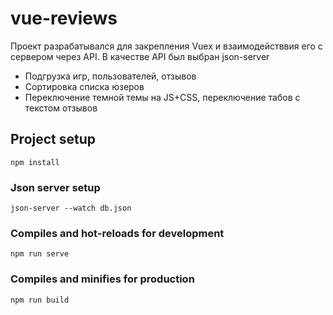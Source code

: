 # vue-reviews

Проект разрабатывался для закрепления Vuex и взаимодействвия его с сервером через API. В качестве API был выбран json-server

- Подгрузка игр, пользователей, отзывов
- Сортировка списка юзеров
- Переключение темной темы на JS+CSS, переключение табов с текстом отзывов

## Project setup

```
npm install
```

### Json server setup

```
json-server --watch db.json
```

### Compiles and hot-reloads for development

```
npm run serve
```

### Compiles and minifies for production

```
npm run build
```
